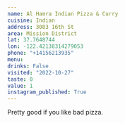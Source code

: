 ```yaml
---
name: Al Hamra Indian Pizza & Curry
cuisine: Indian
address: 3083 16th St
area: Mission District
lat: 37.7648744
lon: -122.42138314279053
phone: "+14156213935"
menu: 
drinks: False
visited: "2022-10-27"
taste: 0
value: 1
instagram_published: True
---
```


Pretty good if you like bad pizza.
